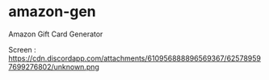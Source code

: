 # amazon-gen
Amazon Gift Card Generator


Screen : https://cdn.discordapp.com/attachments/610956888896569367/625789597699276802/unknown.png
